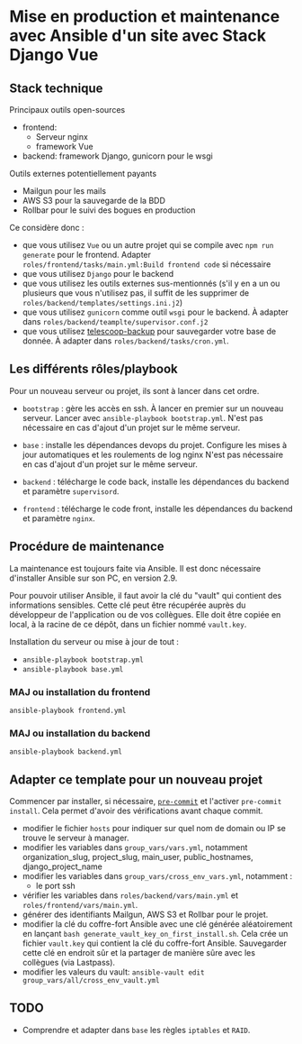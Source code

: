 
# Mise en production et maintenance avec Ansible d'un site avec Stack Django Vue

## Stack technique

Principaux outils open-sources

- frontend:
  - Serveur nginx
  - framework Vue
- backend: framework Django, gunicorn pour le wsgi

Outils externes potentiellement payants

- Mailgun pour les mails
- AWS S3 pour la sauvegarde de la BDD
- Rollbar pour le suivi des bogues en production

Ce considère donc :

- que vous utilisez `Vue` ou un autre projet qui se compile avec
  `npm run generate` pour le frontend. Adapter
  `roles/frontend/tasks/main.yml:Build frontend code` si nécessaire
- que vous utilisez `Django` pour le backend
- que vous utilisez les outils externes sus-mentionnés (s'il y en a
  un ou plusieurs que vous n'utilisez pas, il suffit de les supprimer de
  `roles/backend/templates/settings.ini.j2`)
- que vous utilisez `gunicorn` comme outil `wsgi` pour le backend. À adapter
  dans `roles/backend/teamplte/supervisor.conf.j2`
- que vous utilisez
  [telescoop-backup](https://gitlab.com/telescoop-public/django-apps/telescoop-backup)
  pour sauvegarder votre base de donnée. À adapter dans `roles/backend/tasks/cron.yml`.

## Les différents rôles/playbook

Pour un nouveau serveur ou projet, ils sont à lancer dans cet ordre.

- `bootstrap` : gère les accès en ssh. À lancer en premier sur un nouveau serveur.
  Lancer avec `ansible-playbook bootstrap.yml`.
  N'est pas nécessaire en cas d'ajout d'un projet sur le même serveur.

- `base` : installe les dépendances devops du projet. Configure les mises à jour
  automatiques et les roulements de log nginx
  N'est pas nécessaire en cas d'ajout d'un projet sur le même serveur.

- `backend` : télécharge le code back, installe les dépendances du backend et paramètre
  `supervisord`.

- `frontend` : télécharge le code front, installe les dépendances du backend et paramètre
  `nginx`.

## Procédure de maintenance

La maintenance est toujours faite via Ansible. Il est donc
nécessaire d'installer Ansible sur son PC, en version 2.9.

Pour pouvoir utiliser Ansible, il faut avoir la clé du
"vault" qui contient des informations sensibles.
Cette clé peut être récupérée auprès du développeur de l'application ou
de vos collègues.
Elle doit être copiée en local, à la racine de ce dépôt, dans un fichier
nommé `vault.key`.

Installation du serveur ou mise à jour de tout :

- `ansible-playbook bootstrap.yml`
- `ansible-playbook base.yml`

### MAJ ou installation du frontend

`ansible-playbook frontend.yml`

### MAJ ou installation du backend

`ansible-playbook backend.yml`

## Adapter ce template pour un nouveau projet

Commencer par installer, si nécessaire, [`pre-commit`](https://pre-commit.com/)
et l'activer `pre-commit install`. Cela permet d'avoir des vérifications avant
chaque commit.

- modifier le fichier `hosts` pour indiquer sur quel nom de domain ou IP se trouve
  le serveur à manager.
- modifier les variables dans `group_vars/vars.yml`, notamment
  organization_slug, project_slug, main_user, public_hostnames, django_project_name
- modifier les variables dans `group_vars/cross_env_vars.yml`, notamment :
  - le port ssh
- vérifier les variables dans `roles/backend/vars/main.yml` et `roles/frontend/vars/main.yml`.
- générer des identifiants Mailgun, AWS S3 et Rollbar pour le projet.
- modifier la clé du coffre-fort Ansible avec une clé générée aléatoirement en
  lançant `bash generate_vault_key_on_first_install.sh`. Cela crée un fichier
  `vault.key` qui contient la clé du coffre-fort Ansible. Sauvegarder cette clé
  en endroit sûr et la partager de manière sûre avec les collègues (via Lastpass).
- modifier les valeurs du vault: `ansible-vault edit group_vars/all/cross_env_vault.yml`

## TODO

- Comprendre et adapter dans `base` les règles `iptables` et `RAID`.
